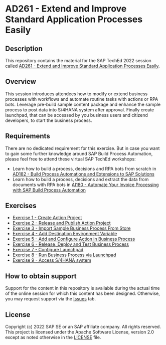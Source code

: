 # AD261 - Extend and Improve Standard Application Processes Easily

## Description

This repository contains the material for the SAP TechEd 2022 session called [AD261 - Extend and Improve Standard Application Processes Easily](https://go3.events.sap.com/sapteched/hybrid/2022/reg/flow/sap/saptech2022/sapteched2022catalog/page/catalog/session/1661198448414001XuHl).

## Overview

This session introduces attendees how to modify or extend business processes with workflows and automate routine tasks with actions or RPA bots. Leverage pre-build sample content package and enhance the sample process to post data into S/4HANA system after approval. Finally create launchpad, that can be accessed by you business users and citizend developers, to start the business process. 

## Requirements

There are no dedicated requirement for this exercise. But in case you want to gain some further knowledge around SAP Build Process Automation, please feel free to attend these virtual SAP TechEd workshops:
- Learn how to build a process, decisions and RPA bots from scratch in [AD182 - Build Process Automations and Extensions to SAP Solutions](https://go3.events.sap.com/sapteched/hybrid/2022/reg/flow/sap/saptech2022/sapteched2022catalog/page/catalog/session/1661198036950001EHbd)
- Learn how to build a process, decisions and extract the data from documents with RPA bots in [AI180 - Automate Your Invoice Processing with SAP Build Process Automation](https://go3.events.sap.com/sapteched/hybrid/2022/reg/flow/sap/saptech2022/sapteched2022catalog/page/catalog/session/1661198041428001ExKO)

## Exercises

- [Exercise 1 - Create Action Project](/exercises/1_CreateActionProject)
- [Exercise 2 - Release and Publish Action Project](/exercises/2_PublishActionProject)
- [Exercise 3 - Import Sample Business Process From Store](/exercises/3_ImportSampleProcess)
- [Exercise 4 - Add Destination Environment Variable](/exercises/4_AddEnvironmentVariable)
- [Exercise 5 - Add and Configure Action in Business Process](/exercises/5_AddAction)
- [Exercise 6 - Release, Deploy and Test Business Process](/exercises/6_ReleaseAndDeployProcess)
- [Exercise 7 - Configure Launchpad](/exercises/7_ConfigureLaunchpad)
- [Exercise 8 - Run Business Process via Launchpad](/exercises/8_RunBusinessProcess)
- [Exercise 9 - Access S/4HANA system](/exercises/9_AccessS4HANA)

## How to obtain support

Support for the content in this repository is available during the actual time of the online session for which this content has been designed. Otherwise, you may request support via the [Issues](../../issues) tab.

## License
Copyright (c) 2022 SAP SE or an SAP affiliate company. All rights reserved. This project is licensed under the Apache Software License, version 2.0 except as noted otherwise in the [LICENSE](LICENSES/Apache-2.0.txt) file.

